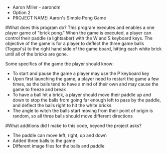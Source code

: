 * Aaron Miller - aarondm
* Option 2
* PROJECT NAME: Aaron's Simple Pong Game

#What does this program do?
This program executes and enables a one player game of "brick pong." When the game is executed, a player can control their paddle (a lightsaber) with the W and S keyboard keys. The objective of the game is for a player to deflect the three game balls (Togepi's) to the right hand side of the game board, hitting each white brick until all of the bricks are gone.

Some specifics of the game the player should know:
* To start and pause the game a player may use the P keyboard key
* Upon first launching the game, a player need to restart the game a few times, as the balls tend to have a mind of their own and may cause the game to freeze and break
* To have a ball hit a brick, a player should move their paddle up and down to stop the balls from going far enough left to pass by the paddle, and deflect the balls right to hit the white bricks
* The angle to witch the balls start moving from their point of origin is random, so all three balls should move different directions

#What additions did I make to this code, beyond the project asks?
* The paddle can move left, right, up and down
* Added three balls to the game
* Different image files for the balls and paddle
